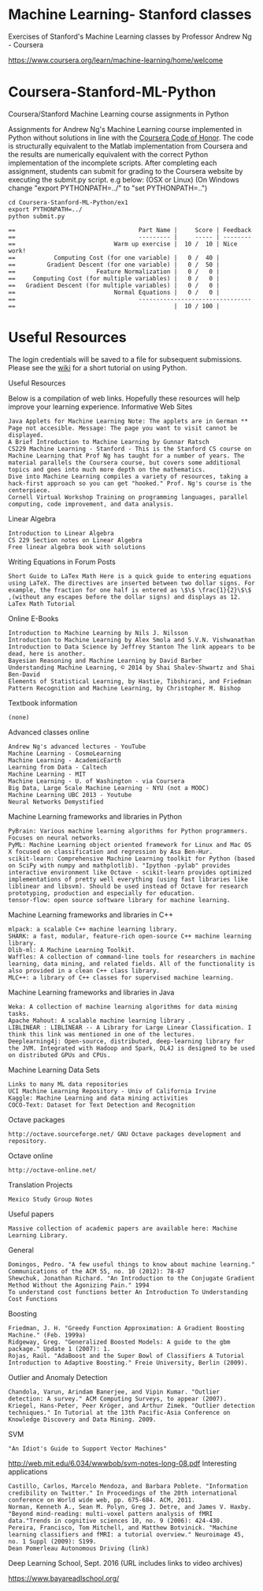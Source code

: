 Machine Learning- Stanford classes
==================================
Exercises of Stanford's Machine Learning classes by Professor Andrew Ng - Coursera

https://www.coursera.org/learn/machine-learning/home/welcome

# Coursera-Stanford-ML-Python

Coursera/Stanford Machine Learning course assignments in Python

Assignments for Andrew Ng's Machine Learning course implemented in Python without solutions in line with the [Coursera Code of Honor](https://www.coursera.org/about/terms/honorcode "Coursera Honor Code"). The code is structurally equivalent to the Matlab implementation from Coursera and the results are numerically equivalent with the correct Python implementation of the incomplete scripts. After completing each assignment, students can submit for grading to the Coursera website by executing the submit.py script. e.g below: (OSX or Linux) (On Windows change "export PYTHONPATH=../" to "set PYTHONPATH=..\")

```
cd Coursera-Stanford-ML-Python/ex1
export PYTHONPATH=../
python submit.py

==                                   Part Name |     Score | Feedback
==                                   --------- |     ----- | --------
==                            Warm up exercise |  10 /  10 | Nice work!
==           Computing Cost (for one variable) |   0 /  40 | 
==         Gradient Descent (for one variable) |   0 /  50 | 
==                       Feature Normalization |   0 /   0 | 
==     Computing Cost (for multiple variables) |   0 /   0 | 
==   Gradient Descent (for multiple variables) |   0 /   0 | 
==                            Normal Equations |   0 /   0 | 
==                                   --------------------------------
==                                             |  10 / 100 |
```


# Useful Resources

The login credentials will be saved to a file for subsequent submissions. Please see the [wiki](https://github.com/mstampfer/Coursera-Stanford-ML-Python/blob/master/Coursera%20Stanford%20ML%20Python%20wiki.ipynb) for a short tutorial on using Python.

Useful Resources

Below is a compilation of web links. Hopefully these resources will help improve your learning experience.
Informative Web Sites

    Java Applets for Machine Learning Note: The applets are in German ** Page not accesible. Message: The page you want to visit cannot be displayed.
    A Brief Introduction to Machine Learning by Gunnar Ratsch
    CS229 Machine Learning - Stanford - This is the Stanford CS course on Machine Learning that Prof Ng has taught for a number of years. The material parallels the Coursera course, but covers some additional topics and goes into much more depth on the mathematics.
    Dive into Machine Learning compiles a variety of resources, taking a hack-first approach so you can get "hooked." Prof. Ng's course is the centerpiece.
    Cornell Virtual Workshop Training on programming languages, parallel computing, code improvement, and data analysis.

Linear Algebra

    Introduction to Linear Algebra
    CS 229 Section notes on Linear Algebra
    Free linear algebra book with solutions

Writing Equations in Forum Posts

    Short Guide to LaTex Math Here is a quick guide to entering equations using LaTeX. The directives are inserted between two dollar signs. For example, the fraction for one half is entered as \$\$ \frac{1}{2}\$\$ ,(without any escapes before the dollar signs) and displays as 12.
    LaTex Math Tutorial

Online E-Books

    Introduction to Machine Learning by Nils J. Nilsson
    Introduction to Machine Learning by Alex Smola and S.V.N. Vishwanathan
    Introduction to Data Science by Jeffrey Stanton The link appears to be dead, here is another.
    Bayesian Reasoning and Machine Learning by David Barber
    Understanding Machine Learning, © 2014 by Shai Shalev-Shwartz and Shai Ben-David
    Elements of Statistical Learning, by Hastie, Tibshirani, and Friedman
    Pattern Recognition and Machine Learning, by Christopher M. Bishop

Textbook information

    (none)

Advanced classes online

    Andrew Ng's advanced lectures - YouTube
    Machine Learning - CosmoLearning
    Machine Learning - AcademicEarth
    Learning from Data - Caltech
    Machine Learning - MIT
    Machine Learning - U. of Washington - via Coursera
    Big Data, Large Scale Machine Learning - NYU (not a MOOC)
    Machine Learning UBC 2013 - Youtube
    Neural Networks Demystified

Machine Learning frameworks and libraries in Python

    PyBrain: Various machine learning algorithms for Python programmers. Focuses on neural networks.
    PyML: Machine Learning object oriented framework for Linux and Mac OS X focused on classification and regression by Asa Ben-Hur.
    scikit-learn: Comprehensive Machine Learning toolkit for Python (based on SciPy with numpy and mathplotlib). "Ipython -pylab" provides interactive environment like Octave - scikit-learn provides optimized implementations of pretty well everything (using fast libraries like liblinear and libsvm). Should be used instead of Octave for research prototyping, production and especially for education.
    tensor-flow: open source software library for machine learning. 

Machine Learning frameworks and libraries in C++

    mlpack: a scalable C++ machine learning library.
    SHARK: a fast, modular, feature-rich open-source C++ machine learning library.
    Dlib-ml: A Machine Learning Toolkit.
    Waffles: A collection of command-line tools for researchers in machine learning, data mining, and related fields. All of the functionality is also provided in a clean C++ class library.
    MLC++: a library of C++ classes for supervised machine learning.

Machine Learning frameworks and libraries in Java

    Weka: A collection of machine learning algorithms for data mining tasks.
    Apache Mahout: A scalable machine learning library .
    LIBLINEAR : LIBLINEAR -- A Library for Large Linear Classification. I think this link was mentioned in one of the lectures.
    Deeplearning4j: Open-source, distributed, deep-learning library for the JVM. Integrated with Hadoop and Spark, DL4J is designed to be used on distributed GPUs and CPUs.

Machine Learning Data Sets

    Links to many ML data repositories
    UCI Machine Learning Repository - Univ of California Irvine
    Kaggle: Machine Learning and data mining activities
    COCO-Text: Dataset for Text Detection and Recognition

Octave packages

    http://octave.sourceforge.net/ GNU Octave packages development and repository.

Octave online

    http://octave-online.net/

Translation Projects

    Mexico Study Group Notes

Useful papers

    Massive collection of academic papers are available here: Machine Learning Library.

General

    Domingos, Pedro. "A few useful things to know about machine learning." Communications of the ACM 55, no. 10 (2012): 78-87
    Shewchuk, Jonathan Richard. "An Introduction to the Conjugate Gradient Method Without the Agonizing Pain." 1994
    To understand cost functions better An Introduction To Understanding Cost Functions

Boosting

    Friedman, J. H. "Greedy Function Approximation: A Gradient Boosting Machine." (Feb. 1999a)
    Ridgeway, Greg. "Generalized Boosted Models: A guide to the gbm package." Update 1 (2007): 1.
    Rojas, Raúl. "AdaBoost and the Super Bowl of Classifiers A Tutorial Introduction to Adaptive Boosting." Freie University, Berlin (2009).

Outlier and Anomaly Detection

    Chandola, Varun, Arindam Banerjee, and Vipin Kumar. "Outlier detection: A survey." ACM Computing Surveys, to appear (2007).
    Kriegel, Hans-Peter, Peer Kröger, and Arthur Zimek. "Outlier detection techniques." In Tutorial at the 13th Pacific-Asia Conference on Knowledge Discovery and Data Mining. 2009.

SVM

    "An Idiot's Guide to Support Vector Machines"

http://web.mit.edu/6.034/wwwbob/svm-notes-long-08.pdf
Interesting applications

    Castillo, Carlos, Marcelo Mendoza, and Barbara Poblete. "Information credibility on Twitter." In Proceedings of the 20th international conference on World wide web, pp. 675-684. ACM, 2011.
    Norman, Kenneth A., Sean M. Polyn, Greg J. Detre, and James V. Haxby. "Beyond mind-reading: multi-voxel pattern analysis of fMRI data."Trends in cognitive sciences 10, no. 9 (2006): 424-430.
    Pereira, Francisco, Tom Mitchell, and Matthew Botvinick. "Machine learning classifiers and fMRI: a tutorial overview." Neuroimage 45, no. 1 Suppl (2009): S199.
    Dean Pomerleau Autonomous Driving (link)

Deep Learning School, Sept. 2016 (URL includes links to video archives)

https://www.bayareadlschool.org/
